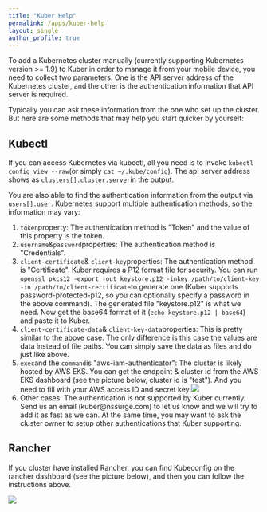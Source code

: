 ```yaml
---
title: "Kuber Help"
permalink: /apps/kuber-help
layout: single
author_profile: true
---
```


<p>To add a Kubernetes cluster manually (currently supporting Kubernetes version >= 1.9) to Kuber in order to manage it from your mobile device, you need to collect two parameters. One is the API server address of the Kubernetes cluster, and the other is the authentication information that API server is required.</p>
<p>Typically you can ask these information from the one who set up the cluster. But here are some methods that may help you start quicker by yourself:</p>
<div class="section">
  <h2>Kubectl</h2>
  <p>If you can access Kubernetes via kubectl, all you need is to invoke <code>kubectl config view --raw</code>(or simply <code>cat ~/.kube/config</code>). The api server address shows as <code>clusters[].cluster.server</code>in the output.</p>
  <p>You are also able to find the authentication information from the output via <code>users[].user</code>. Kubernetes support multiple authentication methods, so the information may vary:</p>
  <ol>
    <li><code>token</code>property: The authentication method is "Token" and the value of this property is the token.</li>
    <li><code>username</code>&amp;<code>password</code>properties: The authentication method is "Credentials".</li>
    <li><code>client-certificate</code>&amp; <code>client-key</code>properties: The authentication method is "Certificate". Kuber requires a P12 format file for security. You can run <code>openssl pkcs12 -export -out keystore.p12 -inkey /path/to/client-key -in /path/to/client-certificate</code>to generate one (Kuber supports password-protected-p12, so you can optionally specify a password in the above command). The generated file "keystore.p12" is what we need. Now get the base64 format of it (<code>echo keystore.p12 | base64</code>) and paste it to Kuber.</li>
    <li><code>client-certificate-data</code>&amp; <code>client-key-data</code>properties: This is pretty similar to the above case. The only difference is this case the values are data instead of file paths. You can simply save the data as files and do just like above.</li>
    <li><code>exec</code>and the <code>command</code>is "aws-iam-authenticator": The cluster is likely hosted by AWS EKS. You can get the endpoint &amp; cluster id from the AWS EKS dashboard (see the picture below, cluster id is "test"). And you need to fill with your AWS access ID and secret key.<img src="aws.png" /></li>
    <li>Other cases. The authentication is not supported by Kuber currently. Send us an email (kuber@nssurge.com) to let us know and we will try to add it as fast as we can. At the same time, you may want to ask the cluster owner to setup other authentications that Kuber supporting.</li>
  </ol>
</div>
<div class="section">
  <h2>Rancher</h2>
  <p>If you cluster have installed Rancher, you can find Kubeconfig on the rancher dashboard (see the picture below), and then you can follow the instructions above.</p>
  <p><img src="rancher.png" /></p>
</div>